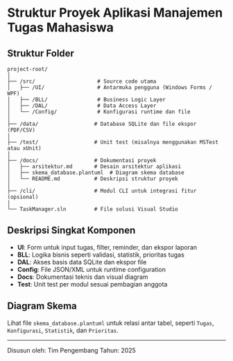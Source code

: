 # Struktur Proyek Aplikasi Manajemen Tugas Mahasiswa

## Struktur Folder
```
project-root/
│
├── /src/                    # Source code utama
│   ├── /UI/                 # Antarmuka pengguna (Windows Forms / WPF)
│   ├── /BLL/                # Business Logic Layer
│   ├── /DAL/                # Data Access Layer
│   └── /Config/             # Konfigurasi runtime dan file
│
├── /data/                  # Database SQLite dan file ekspor (PDF/CSV)
│
├── /test/                  # Unit test (misalnya menggunakan MSTest atau xUnit)
│
├── /docs/                  # Dokumentasi proyek
│   ├── arsitektur.md       # Desain arsitektur aplikasi
│   ├── skema_database.plantuml  # Diagram skema database
│   └── README.md           # Deskripsi struktur proyek
│
├── /cli/                   # Modul CLI untuk integrasi fitur (opsional)
│
└── TaskManager.sln         # File solusi Visual Studio
```

## Deskripsi Singkat Komponen
- **UI**: Form untuk input tugas, filter, reminder, dan ekspor laporan
- **BLL**: Logika bisnis seperti validasi, statistik, prioritas tugas
- **DAL**: Akses basis data SQLite dan ekspor file
- **Config**: File JSON/XML untuk runtime configuration
- **Docs**: Dokumentasi teknis dan visual diagram
- **Test**: Unit test per modul sesuai pembagian anggota

## Diagram Skema
Lihat file `skema_database.plantuml` untuk relasi antar tabel, seperti `Tugas`, `Konfigurasi`, `Statistik`, dan `Prioritas`.

---

Disusun oleh: Tim Pengembang
Tahun: 2025

